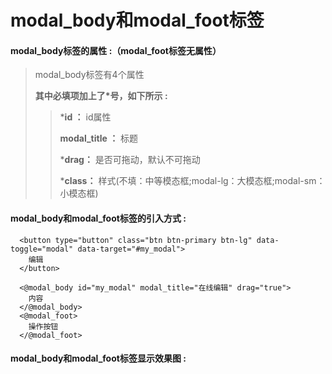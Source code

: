 # modal\_body和modal\_foot**标签**

#### modal\_body**标签的属性 :（**modal\_foot标签无属性**）**

> modal\_body标签有4个属性
>
> **其中必填项加上了\*号，如下所示 :**
>
> > \***id ：** id属性
> >
> > **modal\_title ：** 标题
> >
> > \***drag：** 是否可拖动，默认不可拖动
> >
> > \***class：** 样式\(不填：中等模态框;modal-lg：大模态框;modal-sm：小模态框\)

#### modal\_body和modal\_foot标签的引入方式 :

```
  <button type="button" class="btn btn-primary btn-lg" data-toggle="modal" data-target="#my_modal">
    编辑
  </button>

  <@modal_body id="my_modal" modal_title="在线编辑" drag="true">
    内容
  </@modal_body>
  <@modal_foot>
    操作按钮
  </@modal_foot>
```

#### modal\_body和modal\_foot标签显示效果图 :




